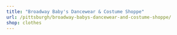```yaml
---
title: "Broadway Baby's Dancewear & Costume Shoppe"
url: /pittsburgh/broadway-babys-dancewear-and-costume-shoppe/
shop: clothes
---
```

